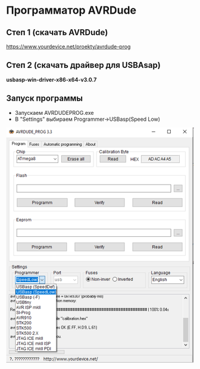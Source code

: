 # Программатор AVRDude

## Степ 1 (скачать AVRDude)
https://www.yourdevice.net/proekty/avrdude-prog

## Степ 2 (скачать драйвер для USBAsap)
**usbasp-win-driver-x86-x64-v3.0.7**

## Запуск программы
 - Запускаем AVRDUDEPROG.exe
 - В "Settings" выбираем Programmer->USBasp(Speed Low)

![enter image description here](Screenshot.png)